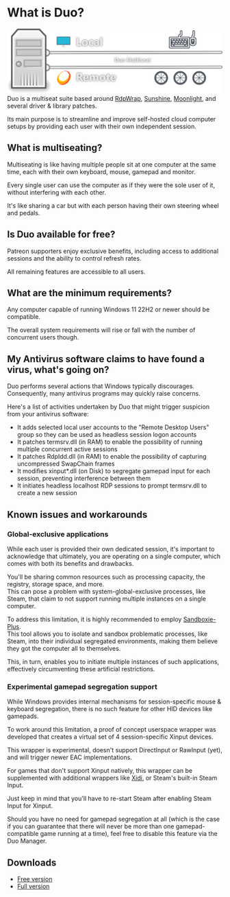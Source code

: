 # What is Duo?
![Legend](Images/Legend.png)
Duo is a multiseat suite based around [RdpWrap](https://github.com/sebaxakerhtc/rdpwrap), [Sunshine](https://github.com/DuoStream/Sunshine), [Moonlight](https://github.com/moonlight-stream), and several driver & library patches.  
  
Its main purpose is to streamline and improve self-hosted cloud computer setups by providing each user with their own independent session.

## What is multiseating?
Multiseating is like having multiple people sit at one computer at the same time, each with their own keyboard, mouse, gamepad and monitor.  
  
Every single user can use the computer as if they were the sole user of it, without interfering with each other.  
  
It's like sharing a car but with each person having their own steering wheel and pedals.

## Is Duo available for free?
Patreon supporters enjoy exclusive benefits, including access to additional sessions and the ability to control refresh rates.  
  
All remaining features are accessible to all users.

## What are the minimum requirements?
Any computer capable of running Windows 11 22H2 or newer should be compatible.  
  
The overall system requirements will rise or fall with the number of concurrent users though.

## My Antivirus software claims to have found a virus, what's going on?
Duo performs several actions that Windows typically discourages.  
Consequently, many antivirus programs may quickly raise concerns.  
  
Here's a list of activities undertaken by Duo that might trigger suspicion from your antivirus software:
- It adds selected local user accounts to the "Remote Desktop Users" group so they can be used as headless session logon accounts
- It patches termsrv.dll (in RAM) to enable the possibility of running multiple concurrent active sessions
- It patches RdpIdd.dll (in RAM) to enable the possibility of capturing uncompressed SwapChain frames
- It modifies xinput*.dll (on Disk) to segregate gamepad input for each session, preventing interference between them
- It initiates headless localhost RDP sessions to prompt termsrv.dll to create a new session

## Known issues and workarounds

### Global-exclusive applications
While each user is provided their own dedicated session, it's important to acknowledge that ultimately, you are operating on a single computer, which comes with both its benefits and drawbacks.  
  
You'll be sharing common resources such as processing capacity, the registry, storage space, and more.  
This can pose a problem with system-global-exclusive processes, like Steam, that claim to not support running multiple instances on a single computer.  
  
To address this limitation, it is highly recommended to employ [Sandboxie-Plus](https://github.com/sandboxie-plus/Sandboxie/releases/latest).  
This tool allows you to isolate and sandbox problematic processes, like Steam, into their individual segregated environments, making them believe they got the computer all to themselves.  
  
This, in turn, enables you to initiate multiple instances of such applications, effectively circumventing these artificial restrictions.

### Experimental gamepad segregation support
While Windows provides internal mechanisms for session-specific mouse & keyboard segregation, there is no such feature for other HID devices like gamepads.  
  
To work around this limitation, a proof of concept userspace wrapper was developed that creates a virtual set of 4 session-specific Xinput devices.  
  
This wrapper is experimental, doesn't support DirectInput or RawInput (yet), and will trigger newer EAC implementations.  
  
For games that don't support Xinput natively, this wrapper can be supplemented with additional wrappers like [Xidi](https://github.com/samuelgr/Xidi/releases), or Steam's built-in Steam Input.  
  
Just keep in mind that you'll have to re-start Steam after enabling Steam Input for Xinput.  
  
Should you have no need for gamepad segregation at all (which is the case if you can guarantee that there will never be more than one gamepad-compatible game running at a time), feel free to disable this feature via the Duo Manager.

## Downloads
- [Free version](https://github.com/DuoStream/Duo/raw/main/Duo.exe)
- [Full version](https://patreon.com/blackseraph)

